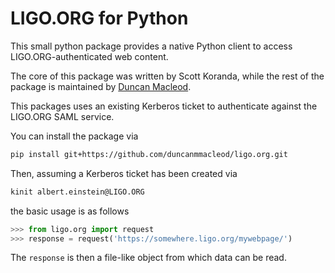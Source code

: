 # LIGO.ORG for Python

This small python package provides a native Python client to access LIGO.ORG-authenticated web content.

The core of this package was written by Scott Koranda, while the rest of the package is maintained by [Duncan Macleod](//github.com/duncanmmacleod).

This packages uses an existing Kerberos ticket to authenticate against the LIGO.ORG SAML service.

You can install the package via

```bash
pip install git+https://github.com/duncanmmacleod/ligo.org.git
```

Then, assuming a Kerberos ticket has been created via

```bash
kinit albert.einstein@LIGO.ORG
```

the basic usage is as follows

```python
>>> from ligo.org import request
>>> response = request('https://somewhere.ligo.org/mywebpage/')
```

The `response` is then a file-like object from which data can be read.

